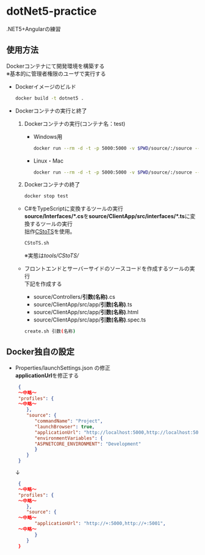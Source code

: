 # dotNet5-practice
.NET5+Angularの練習 

## 使用方法
Dockerコンテナにて開発環境を構築する  
※基本的に管理者権限のユーザで実行する

* Dockerイメージのビルド
   ```sh
   docker build -t dotnet5 .
   ```

* Dockerコンテナの実行と終了
  1. Dockerコンテナの実行(コンテナ名：test)
     * Windows用
       ```sh
       docker run --rm -d -t -p 5000:5000 -v $PWD/source/:/source --name test  --env-file=windows.env dotnet5 
       ```
     * Linux・Mac
       ```sh
       docker run --rm -d -t -p 5000:5000 -v $PWD/source/:/source --name test dotnet5 
       ```

  1. Dockerコンテナの終了
     ```sh
     docker stop test
     ```

  * <span>C#</span>をTypeScriptに変換するツールの実行  
    **source/Interfaces/*.cs**を**source/ClientApp/src/interfaces/*.ts**に変換するツールの実行  
    拙作[CStoTS](https://github.com/kazenetu/CStoTS)を使用。  
    ```sh
    CStoTS.sh
    ```  
    ※実態は*tools/CStoTS/*
  
  * フロントエンドとサーバーサイドのソースコードを作成するツールの実行  
    下記を作成する
    * source/Controllers/**引数(名称)**.cs
    * source/ClientApp/src/app/**引数(名称)**.ts
    * source/ClientApp/src/app/**引数(名称)**.html
    * source/ClientApp/src/app/**引数(名称)**.spec.ts
    ```sh
    create.sh 引数(名称)
    ```  
  

## Docker独自の設定
* Properties/launchSettings.json の修正  
  **applicationUrl**を修正する  
  ```json
   {
   〜中略〜
   "profiles": {
   〜中略〜
      },
      "source": {
         "commandName": "Project",
         "launchBrowser": true,
         "applicationUrl": "http://localhost:5000,http://localhost:5001",
         "environmentVariables": {
         "ASPNETCORE_ENVIRONMENT": "Development"
         }
      }
   }
  ```
  ↓
  ```json
   {
   〜中略〜
   "profiles": {
   〜中略〜
      },
      "source": {
   〜中略〜
         "applicationUrl": "http://+:5000,http://+:5001",
   〜中略〜
         }
      }
   }
  ```
